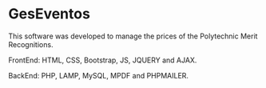 # GesEventos
This software was developed to manage the prices of the Polytechnic Merit Recognitions.

FrontEnd: HTML, CSS, Bootstrap, JS, JQUERY and AJAX.

BackEnd: PHP, LAMP, MySQL, MPDF and PHPMAILER.
